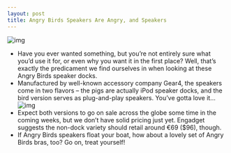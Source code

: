 ```yaml
---
layout: post
title: Angry Birds Speakers Are Angry, and Speakers
---
```

![img](http://media.idownloadblog.com/wp-content/uploads/2011/09/angry-birds-speakersdsc1404gall.jpeg)
* Have you ever wanted something, but you’re not entirely sure what you’d use it for, or even why you want it in the first place? Well, that’s exactly the predicament we find ourselves in when looking at these Angry Birds speaker docks.
* Manufactured by well-known accessory company Gear4, the speakers come in two flavors – the pigs are actually iPod speaker docks, and the bird version serves as plug-and-play speakers. You’ve gotta love it…
![img](http://media.idownloadblog.com/wp-content/uploads/2011/09/angry-birds-speakers-are-too-adorable-to-slingshot.jpeg)
* Expect both versions to go on sale across the globe some time in the coming weeks, but we don’t have solid pricing just yet. Engadget suggests the non-dock variety should retail around €69 ($96), though.
* If Angry Birds speakers float your boat, how about a lovely set of Angry Birds bras, too? Go on, treat yourself!

